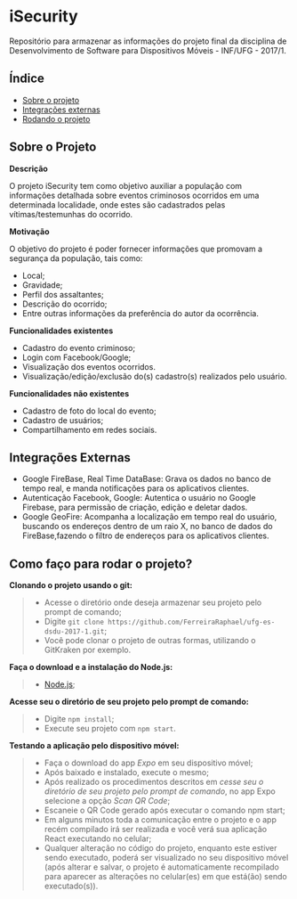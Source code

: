 # **iSecurity** #
Repositório para armazenar as informações do projeto final da disciplina de Desenvolvimento de Software para Dispositivos Móveis - INF/UFG - 2017/1.

Índice
--- 
- [Sobre o projeto](#sobre-o-projeto)
- [Integrações externas](#integrações-externas)
- [Rodando o projeto](#como-roda-o-projeto)

## **Sobre o Projeto** ##

**Descrição**

O projeto iSecurity tem como objetivo auxiliar a população com informações detalhada sobre eventos criminosos ocorridos em uma determinada localidade, onde estes são cadastrados pelas vítimas/testemunhas do ocorrido. 

**Motivação**

O objetivo do projeto é poder fornecer informações que promovam a segurança da população, tais como:
* Local;
* Gravidade;
* Perfil dos assaltantes;
* Descrição do ocorrido;
* Entre outras informações da preferência do autor da ocorrência.

**Funcionalidades existentes**

* Cadastro do evento criminoso;
* Login com Facebook/Google;
* Visualização dos eventos ocorridos.
* Visualização/edição/exclusão do(s) cadastro(s) realizados pelo usuário.

**Funcionalidades não existentes**

* Cadastro de foto do local do evento;
* Cadastro de usuários;
* Compartilhamento em redes sociais.

## **Integrações Externas** ##

* Google FireBase, Real Time DataBase: Grava os dados no banco de tempo real, e manda notificações para os aplicativos clientes.
* Autenticação Facebook, Google:  Autentica o usuário no Google Firebase, para permissão de criação, edição e deletar dados.
* Google GeoFire: Acompanha a localização em tempo real do usuário, buscando os endereços dentro de um raio X, no banco de dados do FireBase,fazendo o filtro de endereços para os aplicativos clientes.

## **Como faço para rodar o projeto?** ##

**Clonando o projeto usando o git:**
>* Acesse o diretório onde deseja armazenar seu projeto pelo prompt de comando;
>* Digite `git clone https://github.com/FerreiraRaphael/ufg-es-dsdu-2017-1.git`;
>* Você pode clonar o projeto de outras formas, utilizando o GitKraken por exemplo.


**Faça o download e a instalação do Node.js:**
>* [Node.js](https://nodejs.org/en/);

**Acesse seu o diretório de seu projeto pelo prompt de comando:**
>* Digite `npm install`;
>* Execute seu projeto com `npm start`.

**Testando a aplicação pelo dispositivo móvel:**
>* Faça o download do app _Expo_ em seu dispositivo móvel;
>* Após baixado e instalado, execute o mesmo;
>* Após realizado os procedimentos descritos em _cesse seu o diretório de seu projeto pelo prompt de comando_, no app Expo selecione a opção _Scan QR Code_;
>* Escaneie o QR Code gerado após executar o comando npm start;
>* Em alguns minutos toda a comunicação entre o projeto e o app recém compilado irá ser realizada e você verá sua aplicação React executando no celular;
>* Qualquer alteração no código do projeto, enquanto este estiver sendo executado, poderá ser visualizado no seu dispositivo móvel (após alterar e salvar, o projeto é automaticamente recompilado para aparecer as alterações no celular(es) em que está(ão) sendo executado(s)).
